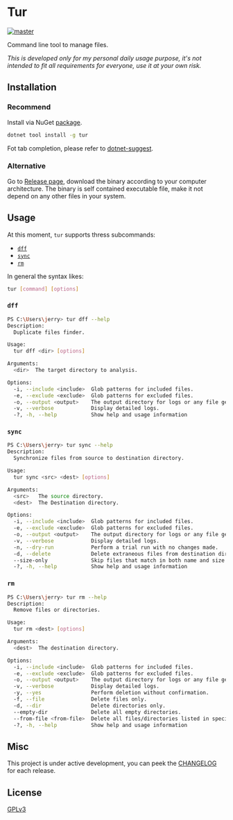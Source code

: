 # Tur

[![master](https://github.com/JerryBian/tur/actions/workflows/build.yml/badge.svg)](https://github.com/JerryBian/tur/actions/workflows/build.yml)

Command line tool to manage files.

_This is developed only for my personal daily usage purpose, it's not intended to fit all requirements for everyone, use it at your own risk._

## Installation

### Recommend

Install via NuGet [package](https://www.nuget.org/packages/tur/).

```sh
dotnet tool install -g tur
```

Fot tab completion, please refer to [dotnet-suggest](https://github.com/dotnet/command-line-api/blob/main/docs/dotnet-suggest.md).

### Alternative

Go to [Release page](https://github.com/JerryBian/tur/releases/tag/latest), download the binary according to your computer architecture. The binary is self contained executable file, make it not depend on any other files in your system.

## Usage

At this moment, `tur` supports thress subcommands:
- [`dff`](#dff)
- [`sync`](#sync)
- [`rm`](#rm)

In general the syntax likes:

```sh
tur [command] [options]
```

### `dff`

```sh
PS C:\Users\jerry> tur dff --help
Description:
  Duplicate files finder.

Usage:
  tur dff <dir> [options]

Arguments:
  <dir>  The target directory to analysis.

Options:
  -i, --include <include>  Glob patterns for included files.
  -e, --exclude <exclude>  Glob patterns for excluded files.
  -o, --output <output>    The output directory for logs or any file generated during processing.
  -v, --verbose            Display detailed logs.
  -?, -h, --help           Show help and usage information
```

### `sync`

```sh
PS C:\Users\jerry> tur sync --help
Description:
  Synchronize files from source to destination directory.

Usage:
  tur sync <src> <dest> [options]

Arguments:
  <src>   The source directory.
  <dest>  The Destination directory.

Options:
  -i, --include <include>  Glob patterns for included files.
  -e, --exclude <exclude>  Glob patterns for excluded files.
  -o, --output <output>    The output directory for logs or any file generated during processing.
  -v, --verbose            Display detailed logs.
  -n, --dry-run            Perform a trial run with no changes made.
  -d, --delete             Delete extraneous files from destination directory.
  --size-only              Skip files that match in both name and size.
  -?, -h, --help           Show help and usage information
```

### `rm`

```sh
PS C:\Users\jerry> tur rm --help
Description:
  Remove files or directories.

Usage:
  tur rm <dest> [options]

Arguments:
  <dest>  The destination directory.

Options:
  -i, --include <include>  Glob patterns for included files.
  -e, --exclude <exclude>  Glob patterns for excluded files.
  -o, --output <output>    The output directory for logs or any file generated during processing.
  -v, --verbose            Display detailed logs.
  -y, --yes                Perform deletion without confirmation.
  -f, --file               Delete files only.
  -d, --dir                Delete directories only.
  --empty-dir              Delete all empty directories.
  --from-file <from-file>  Delete all files/directories listed in specified file.
  -?, -h, --help           Show help and usage information
```

## Misc

This project is under active development, you can peek the [CHANGELOG](https://github.com/JerryBian/tur/blob/master/CHANGELOG.md) for each release.

## License
[GPLv3](https://github.com/JerryBian/tur/blob/master/LICENSE)